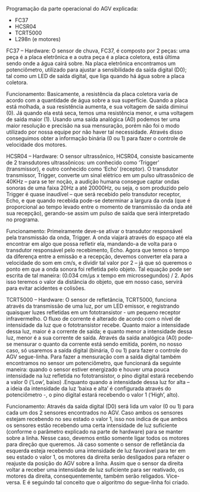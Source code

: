 Programação da parte operacional do AGV explicada:
- FC37
- HCSR04
- TCRT5000
- L298n (e motores)

FC37 – Hardware:
O sensor de chuva, FC37, é composto por 2 peças: uma peça é a placa eletrônica e a outra peça é a placa coletora, está última sendo onde a água cairá sobre. Na placa eletrônica encontramos um potenciômetro, utilizado para ajustar a sensibilidade da saída digital (D0); tal como um LED de saída digital, que liga quando há água sobre a placa coletora. 

Funcionamento: 
Basicamente, a resistência da placa coletora varia de acordo com a quantidade de água sobre a sua superfície. Quando a placa está molhada, a sua resistência aumenta, e sua voltagem de saída diminui (0). Já quando ela está seca, temos uma resistência menor, e uma voltagem de saída maior (1). Usando uma saída analógica (A0) podemos ter uma maior resolução e precisão na sua mensuração, porém não foi o modo utilizado por nossa equipe por não haver tal necessidade. Através disso conseguimos obter a informação binária (0 ou 1) para fazer o controle de velocidade dos motores.

HCSR04 – Hardware:
O sensor ultrassônico, HCSR04, consiste basicamente de 2 transdutores ultrassônicos: um conhecido como ‘Trigger’ (transmissor), e outro conhecido como ‘Echo’ (receptor). O transdutor transmissor, Trigger, converte um sinal elétrico em um pulso ultrassônico de 40KHz – para se ter noção, a audição humana consegue captar ondas sonoras de uma faixa 20Hz a até 20000Hz, ou seja, o som produzido pelo Trigger é quase inaudível – que será recebido pelo transdutor receptor, Echo, e que quando recebida pode-se determinar a largura da onda (que é proporcional ao tempo levado entre o momento de transmissão da onda até sua recepção), gerando-se assim um pulso de saída que será interpretado no programa.

Funcionamento:
Primeiramente deve-se ativar o transdutor responsável pela transmissão da onda, Trigger. A onda viajará através do espaço até ela encontrar em algo que possa refletir ela, mandando-a de volta para o transdutor responsável pelo recebimento, Echo. Agora que temos o tempo da diferença entre a emissão e a recepção, devemos converter ela para a velocidade do som em cm/s, e dividir tal valor por 2 – já que só queremos o ponto em que a onda sonora foi refletida pelo objeto. Tal equação pode ser escrita de tal maneira: (0.034 cm/µs x tempo em microssegundos) / 2. Após isso teremos o valor da distância do objeto, que em nosso caso, servirá para evitar acidentes e colisões.

TCRT5000 – Hardware:
O sensor de refletância, TCRT5000, funciona através da transmissão de uma luz, por um LED emissor, e registrando quaisquer luzes refletidas em um fototransistor - um pequeno receptor infravermelho. O fluxo de corrente é alterado de acordo com o nível de intensidade da luz que o fototransistor recebe. Quanto maior a intensidade dessa luz, maior é a corrente de saída; e quanto menor a intensidade dessa luz, menor é a sua corrente de saída. Através da saída analógica (A0) pode-se mensurar o quanto da corrente está sendo emitida, porém, no nosso caso, só usaremos a saída digital (binária, 0 ou 1) para fazer o controle do AGV segue-linha.  Para fazer a mensuração com a saída digital também encontramos no sensor um potenciômetro, que funcionará da seguinte maneira: quando o sensor estiver energizado e houver uma pouca intensidade na luz refletida no fototransistor, o pino digital estará recebendo a valor 0 (‘Low’, baixo) .Enquanto quando a intensidade dessa luz for alta – a ideia da intensidade da luz ‘baixa e alta’ é configurada através do potenciômetro -, o pino digital estará recebendo o valor 1 (‘High’, alto).

Funcionamento:
Através da saída digital (D0) será lida um valor (0 ou 1) para cada um dos 2 sensores encontrados no AGV. Caso ambos os sensores estejam recebendo no seu estado o valor 1, isso nos indica de que ambos os sensores estão recebendo uma certa intensidade de luz suficiente (conforme o parâmetro explicado na parte de hardware) para se manter sobre a linha. Nesse caso, devemos então somente ligar todos os motores para direção que queremos. Já caso somente o sensor de refletância da esquerda esteja recebendo uma intensidade de luz favorável para ter em seu estado o valor 1, os motores da direita serão desligados para refazer o reajuste da posição do AGV sobre a linha. Assim que o sensor da direita voltar a receber uma intensidade de luz suficiente para ser reativado, os motores da direita, consequentemente, também serão religados. Vice-versa. E é seguindo tal conceito que o algoritmo do segue-linha foi criado.

